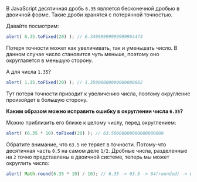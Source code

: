 В JavaScript десятичная дробь `6.35` является бесконечной дробью в двоичной форме. Такие дроби хранятся с потерянной точностью.

Давайте посмотрим:

```js run
alert( 6.35.toFixed(20) ); // 6.34999999999999964473
```

Потеря точности может как увеличивать, так и уменьшать число. В данном случае число становится чуть меньше, поэтому оно округлаяется в меньшую сторону.

А для числа `1.35`?

```js run
alert( 1.35.toFixed(20) ); // 1.35000000000000008882
```

Тут потеря точности приводит к увеличению числа, поэтому округление произойдет в большую сторону.

**Каким образом можно исправить ошибку в округлении числа `6.35`?**

Можно приблизить его ближе к целому числу, перед округлением:

```js run
alert( (6.35 * 10).toFixed(20) ); // 63.50000000000000000000
```

Обратите внимание, что `63.5` не теряет в точности. Потому-что десятичная часть `0.5` на самом деле `1/2`. Дробные числа, разделенные на `2` точно представлены в двоичной системе, теперь мы может округлить число:


```js run
alert( Math.round(6.35 * 10) / 10); // 6.35 -> 63.5 -> 64(rounded) -> 6.4
```

